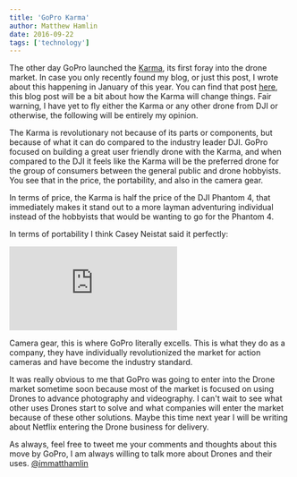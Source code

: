 ```yaml
---
title: 'GoPro Karma'
author: Matthew Hamlin
date: 2016-09-22
tags: ['technology']
---
```


<p>
    The other day GoPro launched the <a href="https://shop.gopro.com/karma" class="link link--article">Karma</a>, its first foray into the drone market. In case you only recently found my blog, or just this post, I wrote about this happening in January of this year. You can find that post <a href="/Posts/2016/January/DJIvsGoPro" class="link link--article">here</a>, this blog post will be a bit about how the Karma will change things. Fair warning, I have yet to fly either the Karma or any other drone from DJI or otherwise, the following will be entirely my opinion.
</p>
<p>
    The Karma is revolutionary not because of its parts or components, but because of what it can do compared to the industry leader DJI. GoPro focused on building a great user friendly drone with the Karma, and when compared to the DJI it feels like the Karma will be the preferred drone for the group of consumers between the general public and drone hobbyists. You see that in the price, the portability, and also in the camera gear.
</p>
<p>
    In terms of price, the Karma is half the price of the DJI Phantom 4, that immediately makes it stand out to a more layman adventuring individual instead of the hobbyists that would be wanting to go for the Phantom 4.
</p>
<p>
    In terms of portability I think Casey Neistat said it perfectly:
</p>
<iframe data-css-video data-css-youtube src="https://www.youtube.com/embed/Cf16mp6Nbh8" frameborder="0" allowfullscreen></iframe>
<p>
    Camera gear, this is where GoPro literally excells. This is what they do as a company, they have individually revolutionized the market for action cameras and have become the industry standard.
</p>
<p>
    It was really obvious to me that GoPro was going to enter into the Drone market sometime soon because most of the market is focused on using Drones to advance photography and videography. I can't wait to see what other uses Drones start to solve and what companies will enter the market because of these other solutions. Maybe this time next year I will be writing about Netflix entering the Drone business for delivery.
</p>
<p>
    As always, feel free to tweet me your comments and thoughts about this move by GoPro, I am always willing to talk more about Drones and their uses. <a href="https://twitter.com/immatthamlin" class="link link--article">@immatthamlin</a>
</p>
